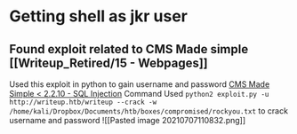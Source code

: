 # Getting shell as jkr user
## Found exploit related to CMS Made simple [[Writeup_Retired/15 - Webpages]]
Used this exploit in python to gain username and password [CMS Made Simple < 2.2.10 - SQL Injection](https://www.exploit-db.com/exploits/46635) 
Command Used `python2 exploit.py -u http://writeup.htb/writeup --crack -w /home/kali/Dropbox/Documents/htb/boxes/compromised/rockyou.txt` to crack username and password
![[Pasted image 20210707110832.png]]